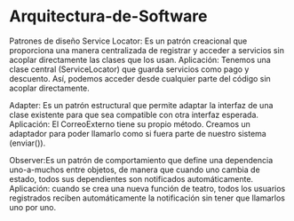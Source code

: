 # Arquitectura-de-Software
Patrones de diseño
Service Locator: Es un patrón creacional que proporciona una manera centralizada de registrar y acceder a servicios sin acoplar directamente las clases que los usan.
Aplicación: Tenemos una clase central (ServiceLocator) que guarda servicios como pago y descuento. Así, podemos acceder desde cualquier parte del código sin acoplar directamente.

Adapter: Es un patrón estructural que permite adaptar la interfaz de una clase existente para que sea compatible con otra interfaz esperada.
Aplicación:  El CorreoExterno tiene su propio método. Creamos un adaptador para poder llamarlo como si fuera parte de nuestro sistema (enviar()).

Observer:Es un patrón de comportamiento que define una dependencia uno-a-muchos entre objetos, de manera que cuando uno cambia de estado, todos sus dependientes son notificados automáticamente.
Aplicación: cuando se crea una nueva función de teatro, todos los usuarios registrados reciben automáticamente la notificación sin tener que llamarlos uno por uno.
